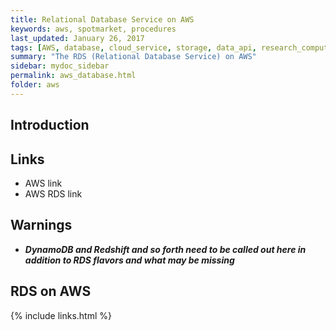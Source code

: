 ```yaml
---
title: Relational Database Service on AWS
keywords: aws, spotmarket, procedures
last_updated: January 26, 2017
tags: [AWS, database, cloud_service, storage, data_api, research_computing, data_science, scale]
summary: "The RDS (Relational Database Service) on AWS"
sidebar: mydoc_sidebar
permalink: aws_database.html
folder: aws
---
```


## Introduction

## Links
- AWS link
- AWS RDS link

## Warnings 

- ***DynamoDB and Redshift and so forth need to be called out here in addition
to RDS flavors and what may be missing***

## RDS on AWS

{% include links.html %}

